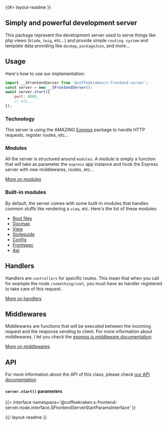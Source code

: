 <!-- 
/**
 * @name            README
 * @namespace       doc
 * @type            Markdown
 * @platform        md
 * @status          stable
 * @menu            Documentation           /doc/readme
 *
 * @since           2.0.0
 * @author    Olivier Bossel <olivier.bossel@gmail.com> (https://olivierbossel.com)
 */
-->

{{#> layout-readme }}

## Simply and powerful development server

This package represent the development server used to serve things like php views (`blade`, `twig`, etc...) and provide simple `routing system` and template data providing like `docmap`, `packageJson`, and more...

## Usage

Here's how to use our implementation:

```js
import __SFrontendServer from '@coffeekraken/s-frontend-server';
const server = new __SFrontendServer();
await server.start({
    port: 8080,
    // etc...
});
```

### Technology

This server is using the AMAZING [Express](https://expressjs.com/) package to handle HTTP requests, register routes, etc...

### Modules

All the server is structured around `modules`. A module is simply a function that will take as parameter the `express` app instance and hook the Express server with new middlewares, routes, etc...

[More on modules](/@coffeekraken/s-frontend-server/doc/modules/overview)

### Built-in modules

By default, the server comes with some built-in modules that handles common stuffs like rendering a `view`, etc. Here's the list of these modules:

- [Root files](/@coffeekraken/s-frontend-server/doc/modules/rootFiles)
- [Docmap](/@coffeekraken/s-frontend-server/doc/modules/docmap)
- [View](/@coffeekraken/s-frontend-server/doc/modules/view)
- [Styleguide](/@coffeekraken/s-frontend-server/doc/modules/styleguide)
- [Config](/@coffeekraken/s-frontend-server/doc/modules/config)
- [Frontspec](/@coffeekraken/s-frontend-server/doc/modules/frontspec)
- [Api](/@coffeekraken/s-frontend-server/doc/modules/api)

## Handlers

Handlers are `controllers` for specific routes. This mean that when you call for example the route `/something/cool`, you must have an handler registered to take care of this request.

[More on handlers](/@coffeekraken/s-frontend-server/doc/handlers/overview)

## Middlewares

Middlewares are functions that will be executed between the incoming request and the response sending to client. For more information about middlewares, I let you check the [express.js middleware documentation](https://expressjs.com/en/guide/using-middleware.html).

[More on middlewares](/@coffeekraken/s-frontend-server/doc/middlewares/overview)

## API

For more information about the API of this class, please check [our API documentation](/api/@coffeekraken.s-frontend-server.node.SFrontendServer)

#### `server.start()` parameters

{{> interface namespace='@coffeekraken.s-frontend-server.node.interface.SFrontendServerStartParamsInterface' }}

{{/ layout-readme }}